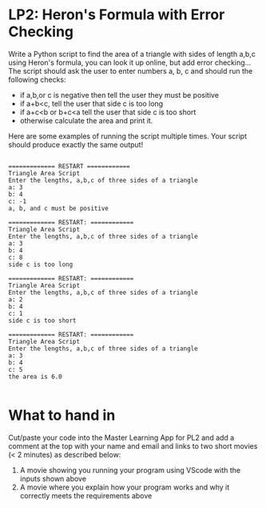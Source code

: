 # LP2: Heron's Formula with Error Checking

Write a Python script to find the area of a triangle with sides of length a,b,c using Heron's formula,
you can look it up online, but add error checking... 
The script should ask the user to enter numbers a, b, c and should run the following checks:
* if a,b,or c is negative then tell the user they must be positive
* if a+b<c, tell the user that side c is too long
* if a+c<b or b+c<a tell the user that side c is too short
* otherwise calculate the area and print it.

Here are some examples of running the script multiple times.
Your script should produce exactly the same output!
```

============= RESTART ============
Triangle Area Script
Enter the lengths, a,b,c of three sides of a triangle
a: 3
b: 4
c: -1
a, b, and c must be positive

============= RESTART: ============
Triangle Area Script
Enter the lengths, a,b,c of three sides of a triangle
a: 3
b: 4
c: 8
side c is too long

============= RESTART: ============
Triangle Area Script
Enter the lengths, a,b,c of three sides of a triangle
a: 2
b: 4
c: 1
side c is too short

============= RESTART: ============
Triangle Area Script
Enter the lengths, a,b,c of three sides of a triangle
a: 3
b: 4
c: 5
the area is 6.0
            
```

# What to hand in
Cut/paste your code into the Master Learning App for PL2 and add a comment at the top
with your name and email and links to two short movies (< 2 minutes) as described below:
1. A movie showing you running your program using VScode with the inputs shown above
2. A movie where you explain how your program works and why it correctly meets the requirements above

